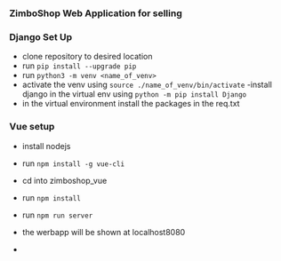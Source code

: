 ### ZimboShop Web Application for selling 

 
### Django Set Up

- clone repository to desired location
- run ```pip install --upgrade pip```
- run ``` python3 -m venv <name_of_venv> ```
- activate  the venv using ``` source ./name_of_venv/bin/activate ```
-install django in the virtual env using ``` python -m pip install Django ```
- in the virtual environment install the packages in the req.txt

### Vue setup

- install nodejs
- run ```npm install -g vue-cli```
- cd into zimboshop_vue
- run ```npm install```
- run ```npm run server```
- the werbapp will be shown at localhost8080




-
